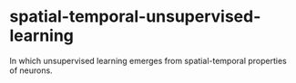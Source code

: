 # spatial-temporal-unsupervised-learning
In which unsupervised learning emerges from spatial-temporal properties of neurons.
